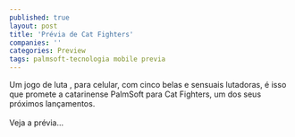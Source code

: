 ```yaml
---
published: true
layout: post
title: 'Prévia de Cat Fighters'
companies: ''
categories: Preview
tags: palmsoft-tecnologia mobile previa
---
```

Um jogo de luta
, para celular, com cinco belas e sensuais lutadoras, &eacute; isso que promete a catarinense PalmSoft
 para Cat Fighters, um dos seus pr&oacute;ximos lan&ccedil;amentos.<br /><br />Veja a pr&eacute;via...

